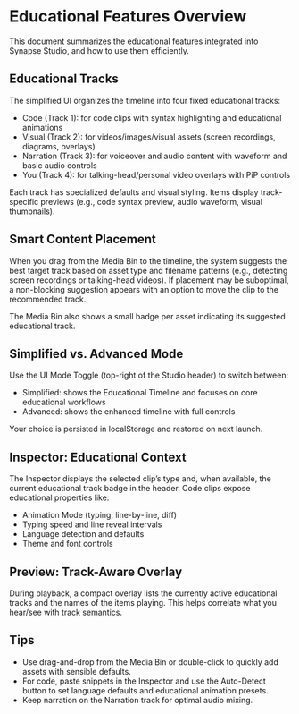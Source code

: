 # Educational Features Overview

This document summarizes the educational features integrated into Synapse Studio, and how to use them efficiently.

## Educational Tracks

The simplified UI organizes the timeline into four fixed educational tracks:
- Code (Track 1): for code clips with syntax highlighting and educational animations
- Visual (Track 2): for videos/images/visual assets (screen recordings, diagrams, overlays)
- Narration (Track 3): for voiceover and audio content with waveform and basic audio controls
- You (Track 4): for talking-head/personal video overlays with PiP controls

Each track has specialized defaults and visual styling. Items display track-specific previews (e.g., code syntax preview, audio waveform, visual thumbnails).

## Smart Content Placement

When you drag from the Media Bin to the timeline, the system suggests the best target track based on asset type and filename patterns (e.g., detecting screen recordings or talking-head videos). If placement may be suboptimal, a non-blocking suggestion appears with an option to move the clip to the recommended track.

The Media Bin also shows a small badge per asset indicating its suggested educational track.

## Simplified vs. Advanced Mode

Use the UI Mode Toggle (top-right of the Studio header) to switch between:
- Simplified: shows the Educational Timeline and focuses on core educational workflows
- Advanced: shows the enhanced timeline with full controls

Your choice is persisted in localStorage and restored on next launch.

## Inspector: Educational Context

The Inspector displays the selected clip’s type and, when available, the current educational track badge in the header. Code clips expose educational properties like:
- Animation Mode (typing, line-by-line, diff)
- Typing speed and line reveal intervals
- Language detection and defaults
- Theme and font controls

## Preview: Track-Aware Overlay

During playback, a compact overlay lists the currently active educational tracks and the names of the items playing. This helps correlate what you hear/see with track semantics.

## Tips
- Use drag-and-drop from the Media Bin or double-click to quickly add assets with sensible defaults.
- For code, paste snippets in the Inspector and use the Auto-Detect button to set language defaults and educational animation presets.
- Keep narration on the Narration track for optimal audio mixing.

